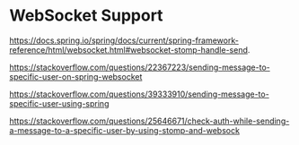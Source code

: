 # WebSocket Support
https://docs.spring.io/spring/docs/current/spring-framework-reference/html/websocket.html#websocket-stomp-handle-send.

https://stackoverflow.com/questions/22367223/sending-message-to-specific-user-on-spring-websocket

https://stackoverflow.com/questions/39333910/sending-message-to-specific-user-using-spring

https://stackoverflow.com/questions/25646671/check-auth-while-sending-a-message-to-a-specific-user-by-using-stomp-and-websock


